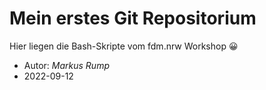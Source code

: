 # Mein erstes Git Repositorium

Hier liegen die Bash-Skripte vom fdm.nrw Workshop 😀

- Autor: *Markus Rump*
- 2022-09-12
